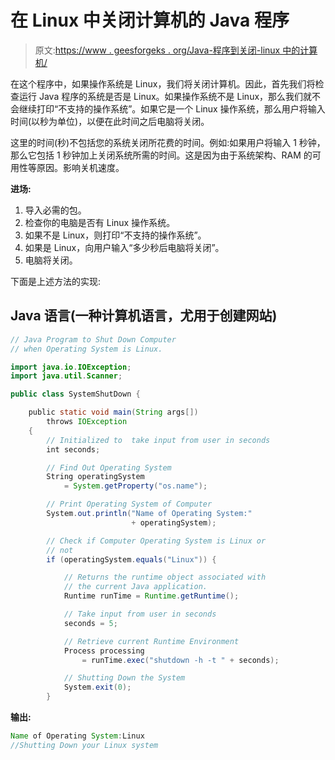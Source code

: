 # 在 Linux 中关闭计算机的 Java 程序

> 原文:[https://www . geesforgeks . org/Java-程序到关闭-linux 中的计算机/](https://www.geeksforgeeks.org/java-program-to-shut-down-computer-in-linux/)

在这个程序中，如果操作系统是 Linux，我们将关闭计算机。因此，首先我们将检查运行 Java 程序的系统是否是 Linux。如果操作系统不是 Linux，那么我们就不会继续打印“不支持的操作系统”。如果它是一个 Linux 操作系统，那么用户将输入时间(以秒为单位)，以便在此时间之后电脑将关闭。

这里的时间(秒)不包括您的系统关闭所花费的时间。例如:如果用户将输入 1 秒钟，那么它包括 1 秒钟加上关闭系统所需的时间。这是因为由于系统架构、RAM 的可用性等原因。影响关机速度。

**进场:**

1.  导入必需的包。
2.  检查你的电脑是否有 Linux 操作系统。
3.  如果不是 Linux，则打印“不支持的操作系统”。
4.  如果是 Linux，向用户输入“多少秒后电脑将关闭”。
5.  电脑将关闭。

下面是上述方法的实现:

## Java 语言(一种计算机语言，尤用于创建网站)

```java
// Java Program to Shut Down Computer
// when Operating System is Linux.

import java.io.IOException;
import java.util.Scanner;

public class SystemShutDown {

    public static void main(String args[])
        throws IOException
    {
        // Initialized to  take input from user in seconds
        int seconds;

        // Find Out Operating System
        String operatingSystem
            = System.getProperty("os.name");

        // Print Operating System of Computer
        System.out.println("Name of Operating System:"
                           + operatingSystem);

        // Check if Computer Operating System is Linux or
        // not
        if (operatingSystem.equals("Linux")) {

            // Returns the runtime object associated with
            // the current Java application.
            Runtime runTime = Runtime.getRuntime();

            // Take input from user in seconds
            seconds = 5;

            // Retrieve current Runtime Environment
            Process processing
                = runTime.exec("shutdown -h -t " + seconds);

            // Shutting Down the System
            System.exit(0);
        }
```

**输出:**

```java
Name of Operating System:Linux  
//Shutting Down your Linux system
```